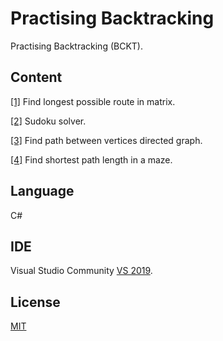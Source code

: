 # Practising Backtracking

Practising Backtracking (BCKT).

## Content

[[1]](/FindLongestPossibleRouteInMatrix) Find longest possible route in matrix.

[[2]](/SudokuSolver) Sudoku solver.

[[3]](/FindPathBetweenVerticesDirectedGraph) Find path between vertices directed graph.

[[4]](/FindShortestPathInAMaze) Find shortest path length in a maze.



## Language
C#

## IDE

Visual Studio Community [VS 2019](https://visualstudio.microsoft.com/es/vs/).

## License
[MIT](https://choosealicense.com/licenses/mit/)
